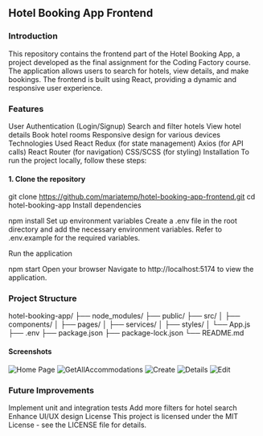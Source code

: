 ## **Hotel Booking App Frontend**

### __Introduction__
This repository contains the frontend part of the Hotel Booking App, a project developed as the final assignment for the Coding Factory course. The application allows users to search for hotels, view details, and make bookings. The frontend is built using React, providing a dynamic and responsive user experience.

### __Features__
User Authentication (Login/Signup)
Search and filter hotels
View hotel details
Book hotel rooms
Responsive design for various devices
Technologies Used
React
Redux (for state management)
Axios (for API calls)
React Router (for navigation)
CSS/SCSS (for styling)
Installation
To run the project locally, follow these steps:

#### 1. Clone the repository
git clone https://github.com/mariatemp/hotel-booking-app-frontend.git
cd hotel-booking-app
Install dependencies

npm install
Set up environment variables
Create a .env file in the root directory and add the necessary environment variables. Refer to .env.example for the required variables.

Run the application

npm start
Open your browser
Navigate to http://localhost:5174 to view the application.

### __Project Structure__
hotel-booking-app/
├── node_modules/
├── public/
├── src/
│   ├── components/
│   ├── pages/
│   ├── services/
│   ├── styles/
│   └── App.js
├── .env
├── package.json
├── package-lock.json
└── README.md

#### __Screenshots__
![Home Page](./images/homepage.png)
![GetAllAccommodations](./images/getAll.png)
![Create](./images/create.png)
![Details](./images/details.png)
![Edit](./images/edit.png)

### __Future Improvements__
Implement unit and integration tests
Add more filters for hotel search
Enhance UI/UX design
License
This project is licensed under the MIT License - see the LICENSE file for details.
